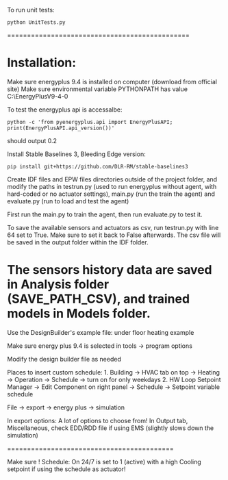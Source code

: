  To run unit tests: 

 ```shell
 python UnitTests.py
 ```

==============================================
# Installation: 

Make sure energyplus 9.4 is installed on computer (download from official site) 
Make sure environmental variable PYTHONPATH has value C:\EnergyPlusV9-4-0

To test the energyplus api is accessalbe: 

```shell
python -c 'from pyenergyplus.api import EnergyPlusAPI; print(EnergyPlusAPI.api_version())'
``` 
should output 0.2

Install Stable Baselines 3, Bleeding Edge version:
 ```shell
pip install git+https://github.com/DLR-RM/stable-baselines3
```

Create IDF files and EPW files directories outside of the project folder, and modify the paths in testrun.py (used to run energyplus without agent, with hard-coded or no actuator settings), main.py (run the train the agent) and evaluate.py (run to load and test the agent)

First run the main.py to train the agent, then run evaluate.py to test it. 

To save the available sensors and actuators as csv, run testrun.py with line 64 set to True. Make sure to set it back to False afterwards. The csv file will be saved in the output folder within the IDF folder. 

The sensors history data are saved in Analysis folder (SAVE_PATH_CSV), and trained models in Models folder. 
============================================

Use the DesignBuilder's example file: under floor heating example

Make sure energy plus 9.4 is selected in tools -> program options

Modify the design builder file as needed

Places to insert custom schedule: 
	1. Building -> HVAC tab on top -> Heating -> Operation -> Schedule -> turn on for only weekdays
	2. HW Loop Setpoint Manager -> Edit Component on right panel -> Schedule -> Setpoint variable schedule

File -> export -> energy plus -> simulation

In export options: 
	A lot of options to choose from! 
	In Output tab, Miscellaneous, check EDD/RDD file if using EMS (slightly slows down the simulation) 

==========================================

Make sure ! Schedule: On 24/7 is set to 1 (active) with a high Cooling setpoint if using the schedule as actuator! 
